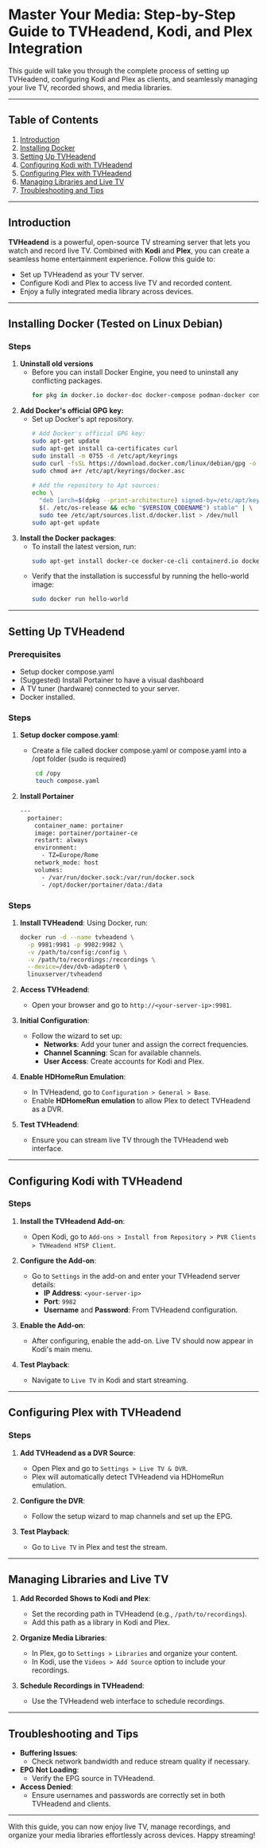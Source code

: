 # Master Your Media: Step-by-Step Guide to TVHeadend, Kodi, and Plex Integration

This guide will take you through the complete process of setting up TVHeadend, configuring Kodi and Plex as clients, and seamlessly managing your live TV, recorded shows, and media libraries.

---

## Table of Contents
1. [Introduction](#introduction)
2. [Installing Docker](#installing-docker)
3. [Setting Up TVHeadend](#setting-up-tvheadend)
4. [Configuring Kodi with TVHeadend](#configuring-kodi-with-tvheadend)
5. [Configuring Plex with TVHeadend](#configuring-plex-with-tvheadend)
6. [Managing Libraries and Live TV](#managing-libraries-and-live-tv)
7. [Troubleshooting and Tips](#troubleshooting-and-tips)

---

## Introduction
**TVHeadend** is a powerful, open-source TV streaming server that lets you watch and record live TV. Combined with **Kodi** and **Plex**, you can create a seamless home entertainment experience. Follow this guide to:
- Set up TVHeadend as your TV server.
- Configure Kodi and Plex to access live TV and recorded content.
- Enjoy a fully integrated media library across devices.

---

## Installing Docker (Tested on Linux Debian)
### Steps
1. **Uninstall old versions**
   - Before you can install Docker Engine, you need to uninstall any conflicting packages.
     ```bash
     for pkg in docker.io docker-doc docker-compose podman-docker containerd runc; do sudo apt-get remove $pkg; done
     ```
2. **Add Docker's official GPG key:**
   - Set up Docker's apt repository.
     ```bash
     # Add Docker's official GPG key:
     sudo apt-get update
     sudo apt-get install ca-certificates curl
     sudo install -m 0755 -d /etc/apt/keyrings
     sudo curl -fsSL https://download.docker.com/linux/debian/gpg -o /etc/apt/keyrings/docker.asc
     sudo chmod a+r /etc/apt/keyrings/docker.asc
      
     # Add the repository to Apt sources:
     echo \
       "deb [arch=$(dpkg --print-architecture) signed-by=/etc/apt/keyrings/docker.asc] https://download.docker.com/linux/debian \
       $(. /etc/os-release && echo "$VERSION_CODENAME") stable" | \
       sudo tee /etc/apt/sources.list.d/docker.list > /dev/null
     sudo apt-get update
     ```
3. **Install the Docker packages**:
   - To install the latest version, run:
     ```bash
     sudo apt-get install docker-ce docker-ce-cli containerd.io docker-buildx-plugin docker-compose-plugin
     ```
   - Verify that the installation is successful by running the hello-world image:
     ```bash
     sudo docker run hello-world
     ```
---

## Setting Up TVHeadend
### Prerequisites
- Setup docker compose.yaml
- (Suggested) Install Portainer to have a visual dashboard
- A TV tuner (hardware) connected to your server.
- Docker installed.

### Steps
1. **Setup docker compose.yaml**:
   - Create a file called docker compose.yaml or compose.yaml into a /opt folder (sudo is required)
     ```bash
      cd /opy
      touch compose.yaml
     ```

2. **Install Portainer**
   ```bash
   ---
     portainer:
       container_name: portainer
       image: portainer/portainer-ce
       restart: always
       environment:
         - TZ=Europe/Rome
       network_mode: host
       volumes:
         - /var/run/docker.sock:/var/run/docker.sock
         - /opt/docker/portainer/data:/data
   ```

### Steps
1. **Install TVHeadend**:
   Using Docker, run:
   ```bash
   docker run -d --name tvheadend \
     -p 9981:9981 -p 9982:9982 \
     -v /path/to/config:/config \
     -v /path/to/recordings:/recordings \
     --device=/dev/dvb-adapter0 \
     linuxserver/tvheadend
   ```

2. **Access TVHeadend**:
   - Open your browser and go to `http://<your-server-ip>:9981`.

3. **Initial Configuration**:
   - Follow the wizard to set up:
     - **Networks**: Add your tuner and assign the correct frequencies.
     - **Channel Scanning**: Scan for available channels.
     - **User Access**: Create accounts for Kodi and Plex.

4. **Enable HDHomeRun Emulation**:
   - In TVHeadend, go to `Configuration > General > Base`.
   - Enable **HDHomeRun emulation** to allow Plex to detect TVHeadend as a DVR.

5. **Test TVHeadend**:
   - Ensure you can stream live TV through the TVHeadend web interface.

---

## Configuring Kodi with TVHeadend
### Steps
1. **Install the TVHeadend Add-on**:
   - Open Kodi, go to `Add-ons > Install from Repository > PVR Clients > TVHeadend HTSP Client`.

2. **Configure the Add-on**:
   - Go to `Settings` in the add-on and enter your TVHeadend server details:
     - **IP Address**: `<your-server-ip>`
     - **Port**: `9982`
     - **Username** and **Password**: From TVHeadend configuration.

3. **Enable the Add-on**:
   - After configuring, enable the add-on. Live TV should now appear in Kodi's main menu.

4. **Test Playback**:
   - Navigate to `Live TV` in Kodi and start streaming.

---

## Configuring Plex with TVHeadend
### Steps
1. **Add TVHeadend as a DVR Source**:
   - Open Plex and go to `Settings > Live TV & DVR`.
   - Plex will automatically detect TVHeadend via HDHomeRun emulation.

2. **Configure the DVR**:
   - Follow the setup wizard to map channels and set up the EPG.

3. **Test Playback**:
   - Go to `Live TV` in Plex and test the stream.

---

## Managing Libraries and Live TV
1. **Add Recorded Shows to Kodi and Plex**:
   - Set the recording path in TVHeadend (e.g., `/path/to/recordings`).
   - Add this path as a library in Kodi and Plex.

2. **Organize Media Libraries**:
   - In Plex, go to `Settings > Libraries` and organize your content.
   - In Kodi, use the `Videos > Add Source` option to include your recordings.

3. **Schedule Recordings in TVHeadend**:
   - Use the TVHeadend web interface to schedule recordings.

---

## Troubleshooting and Tips
- **Buffering Issues**:
  - Check network bandwidth and reduce stream quality if necessary.
- **EPG Not Loading**:
  - Verify the EPG source in TVHeadend.
- **Access Denied**:
  - Ensure usernames and passwords are correctly set in both TVHeadend and clients.

---

With this guide, you can now enjoy live TV, manage recordings, and organize your media libraries effortlessly across devices. Happy streaming!

